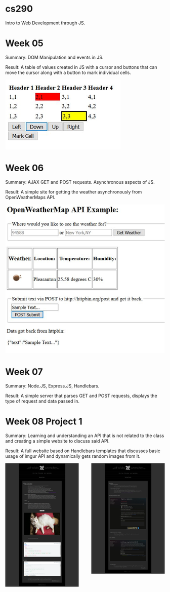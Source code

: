 # cs290
Intro to Web Development through JS.

# Week 05

Summary: DOM Manipulation and events in JS.

Result: A table of values created in JS with a cursor and buttons that can move the cursor along with a button to mark individual cells.

![Screenshot 1](https://github.com/knsy/cs290/blob/master/week%2005/03%20Homework%20Assignment%20DOM%20and%20Events/screenshots/screenshot01.jpg "Screenshot 1")


# Week 06


Summary: AJAX GET and POST requests. Asynchronous aspects of JS.

Result: A simple site for getting the weather asynchronously from OpenWeatherMaps API.

![Screenshot 1](https://github.com/knsy/cs290/blob/master/week%2006/02%20AJAX%20Interactions%20Assignment/screenshots/screenshot01.jpg "Screenshot 1")


# Week 07


Summary: Node.JS, Express.JS, Handlebars.

Result: A simple server that parses GET and POST requests, displays the type of request and data passed in.


# Week 08 Project 1

Summary: Learning and understanding an API that is not related to the class and creating a simple website to discuss said API.

Result: A full website based on Handlebars templates that discusses basic usage of imgur API and dynamically gets random images from it.

<img src="https://github.com/knsy/cs290/blob/master/week%2008/01%20HowToSite/screenshots/screenshot01.png" align="left" width="46%" >
<img src="https://github.com/knsy/cs290/blob/master/week%2008/01%20HowToSite/screenshots/screenshot02.png" align="right" width="46%" >


